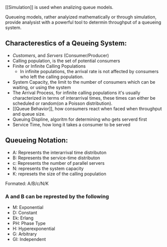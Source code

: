 [[Simulation]] is used when analizing queue models.

Queueing models, rather analyized mathematically or through simulation, provide analysist with a powerful tool to determin throughput of a queueing system.

## Characterestics of a Qeueing System:
- *Customers*, and *Servers* (Consumer/Producer)
- Calling population, is the set of potential consumers
- Finite or Infinite Calling Populations
	- In infinite populations, the arrival rate is not affected by consumers who left the calling population. 
- System Capacity, the limit to the number of consumers which can be waiting, or using the system
- The Arrival Process, for infinite calling populations it's usually characterized in terms of interarrival times, these times can either be scheduled or random(on a Poisson distribution).
- [[Queue Behavior]], how consumers react when faced when throughput and queue size.
- Queuing Displine, algoritm for determining who gets serverd first
- Service Time, how long it takes a consumer to be served


## Queueing Notation:
- A: Represents the interarrival time distributon
- B: Represents the service-time distributon
- c: Represents the number of parallel servers
- N: represents the system capacity
- K: represets the size of the calling population

Formated: A/B/c/N/K
### A and B can be represted by the following
- M: Exponential
- D: Constant
- Ek: Erlang
- PH: Phase Type
- H: Hyperexponential
- G: Arbitrary
- GI: Independent


